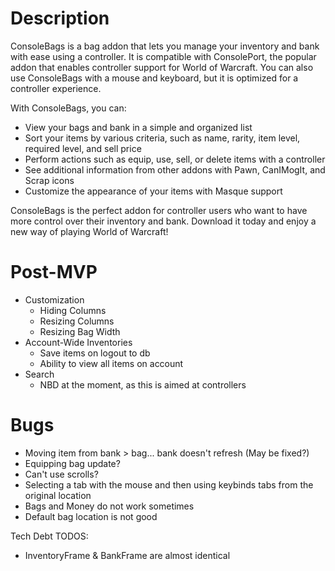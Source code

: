 # Description

ConsoleBags is a bag addon that lets you manage your inventory and bank with ease using a controller. It is compatible with ConsolePort, the popular addon that enables controller support for World of Warcraft. You can also use ConsoleBags with a mouse and keyboard, but it is optimized for a controller experience.

With ConsoleBags, you can:
- View your bags and bank in a simple and organized list
- Sort your items by various criteria, such as name, rarity, item level, required level, and sell price
- Perform actions such as equip, use, sell, or delete items with a controller
- See additional information from other addons with Pawn, CanIMogIt, and Scrap icons
- Customize the appearance of your items with Masque support

ConsoleBags is the perfect addon for controller users who want to have more control over their inventory and bank. Download it today and enjoy a new way of playing World of Warcraft!

# Post-MVP
- Customization
    - Hiding Columns
    - Resizing Columns
    - Resizing Bag Width
- Account-Wide Inventories
    - Save items on logout to db
    - Ability to view all items on account
- Search
    - NBD at the moment, as this is aimed at controllers

# Bugs
- Moving item from bank > bag... bank doesn't refresh (May be fixed?)
- Equipping bag update?
- Can't use scrolls?
- Selecting a tab with the mouse and then using keybinds tabs from the original location
- Bags and Money do not work sometimes
- Default bag location is not good

Tech Debt TODOS:
- InventoryFrame & BankFrame are almost identical